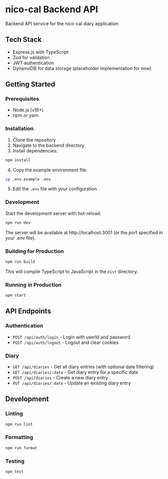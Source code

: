 # nico-cal Backend API

Backend API service for the nico-cal diary application.

## Tech Stack

- Express.js with TypeScript
- Zod for validation
- JWT authentication
- DynamoDB for data storage (placeholder implementation for now)

## Getting Started

### Prerequisites

- Node.js (v16+)
- npm or yarn

### Installation

1. Clone the repository
2. Navigate to the backend directory
3. Install dependencies:

```bash
npm install
```

4. Copy the example environment file:

```bash
cp .env.example .env
```

5. Edit the `.env` file with your configuration

### Development

Start the development server with hot-reload:

```bash
npm run dev
```

The server will be available at http://localhost:3001 (or the port specified in your .env file).

### Building for Production

```bash
npm run build
```

This will compile TypeScript to JavaScript in the `dist` directory.

### Running in Production

```bash
npm start
```

## API Endpoints

### Authentication

- `POST /api/auth/login` - Login with userId and password
- `POST /api/auth/logout` - Logout and clear cookies

### Diary

- `GET /api/diaries` - Get all diary entries (with optional date filtering)
- `GET /api/diaries/:date` - Get diary entry for a specific date
- `POST /api/diaries` - Create a new diary entry
- `PUT /api/diaries/:date` - Update an existing diary entry

## Development

### Linting

```bash
npm run lint
```

### Formatting

```bash
npm run format
```

### Testing

```bash
npm test
```
